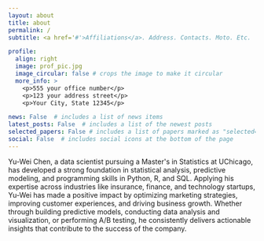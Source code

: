 ```yaml
---
layout: about
title: about
permalink: /
subtitle: <a href='#'>Affiliations</a>. Address. Contacts. Moto. Etc.

profile:
  align: right
  image: prof_pic.jpg
  image_circular: false # crops the image to make it circular
  more_info: >
    <p>555 your office number</p>
    <p>123 your address street</p>
    <p>Your City, State 12345</p>

news: False  # includes a list of news items
latest_posts: False  # includes a list of the newest posts
selected_papers: False # includes a list of papers marked as "selected={true}"
social: False  # includes social icons at the bottom of the page
---
```


Yu-Wei Chen, a data scientist pursuing a Master's in Statistics at UChicago, has developed a strong foundation in statistical analysis, predictive modeling, and programming skills in Python, R, and SQL. Applying his expertise across industries like insurance, finance, and technology startups, Yu-Wei has made a positive impact by optimizing marketing strategies, improving customer experiences, and driving business growth. Whether through building predictive models, conducting data analysis and visualization, or performing A/B testing, he consistently delivers actionable insights that contribute to the success of the company.